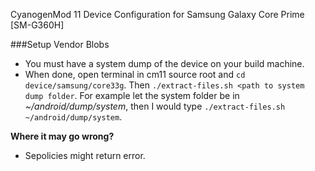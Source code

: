 CyanogenMod 11 Device Configuration for Samsung Galaxy Core Prime [SM-G360H]

###Setup Vendor Blobs
- You must have a system dump of the device on your build machine.
- When done, open terminal in cm11 source root and `cd device/samsung/core33g`. Then `./extract-files.sh <path to system dump folder`. For example let the system folder be in *~/android/dump/system*, then I would type `./extract-files.sh ~/android/dump/system`.


**Where it may go wrong?**
- Sepolicies might return error.

